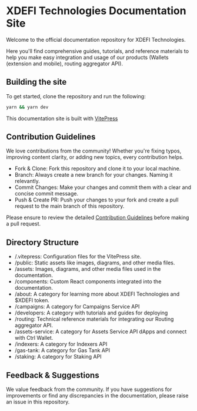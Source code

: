 # XDEFI Technologies Documentation Site

Welcome to the official documentation repository for XDEFI Technologies.

Here you'll find comprehensive guides, tutorials, and reference materials
to help you make easy integration and usage of our products (Wallets (extension and mobile), routing aggregator API).

## Building the site

To get started, clone the repository and run the following:

```bash
yarn && yarn dev
```

This documentation site is built with [VitePress](https://vitepress.dev)

## Contribution Guidelines

We love contributions from the community! Whether you're fixing typos,
improving content clarity, or adding new topics, every contribution helps.

- Fork & Clone: Fork this repository and clone it to your local machine.
- Branch: Always create a new branch for your changes. Naming it relevantly.
- Commit Changes: Make your changes and commit them with a clear and concise
  commit message.
- Push & Create PR: Push your changes to your fork and create a pull request
  to the main branch of this repository.

Please ensure to review the detailed [Contribution Guidelines](./CONTRIBUTING.md) before
making a pull request.

## Directory Structure

- /.vitepress: Configuration files for the VitePress site.
- /public: Static assets like images, diagrams, and other media files.
- /assets: Images, diagrams, and other media files used in the documentation.
- /components: Custom React components integrated into the documentation.
- /about: A category for learning more about XDEFI Technologies and $XDEFI token.
- /campaigns: A category for Campaigns Service API
- /developers: A category with tutorials and guides for deploying
- /routing: Technical reference materials for integrating our Routing aggregator API.
- /assets-service: A category for Assets Service API dApps and connect with Ctrl Wallet.
- /indexers: A category for Indexers API
- /gas-tank: A category for Gas Tank API
- /staking: A category for Staking API

## Feedback & Suggestions

We value feedback from the community. If you have suggestions for improvements
or find any discrepancies in the documentation, please raise an issue in this
repository.
